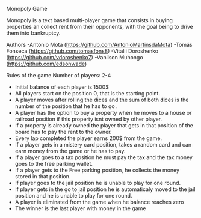 Monopoly Game

Monopoly is a text based multi-player game that consists in buying properties an collect rent from their opponents, with the goal being to drive them into bankruptcy.


Authors
-António Mota (https://github.com/AntonioMartinsdaMota)
-Tomás Fonseca (https://github.com/tomasfons8)
-Vitalii Doroshenko (https://github.com/vdoroshenko7)
-Vanilson Muhongo (https://github.com/edsonwade)

Rules of the game
Number of players: 2-4

- Initial balance of each player is 1500$
- All players start on the position 0, that is the starting point.
- A player moves after rolling the dices and the sum of both dices is the number of the position that he has to go .
- A player has the option to buy a property when he moves to a house or railroad position if this property isnt owned by other player.
- If a property is already owned the player that gets in that position of the board has to pay the rent to the owner.
- Every lap completed the player earns 200$ from the game.
- If a player gets in a mistery card position, takes a random card and can earn money from the game or he has to pay.
- If a player goes to a tax position he must pay the tax and the tax money goes to the free parking wallet.
- If a player gets to the Free parking position, he collects the money stored in that position.
- If player goes to the jail position he is unable to play for one round.
- If player gets in the go to jail position he is automaticaly moved to the jail position and he is unable to play for one round.
- A player is eliminated from the game when he balance reaches zero
- The winner is the last player with money in the game

